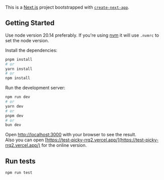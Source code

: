 This is a [Next.js](https://nextjs.org/) project bootstrapped with [`create-next-app`](https://github.com/vercel/next.js/tree/canary/packages/create-next-app).

## Getting Started
Use node version 20.14 preferably.
If you're using [nvm](http://nvm.sh) it will use `.nvmrc` to set the node version.

Install the dependencies:

```bash
pnpm install
# or
yarn install
# or
npm install
```

Run the development server:

```bash
npm run dev
# or
yarn dev
# or
pnpm dev
# or
bun dev
```

Open [http://localhost:3000](http://localhost:3000) with your browser to see the result.</br>
Also you can open [https://test-picky-rrq2.vercel.app/](https://test-picky-rrq2.vercel.app/) for the online version.

## Run tests
    
```bash
npm run test
```	
